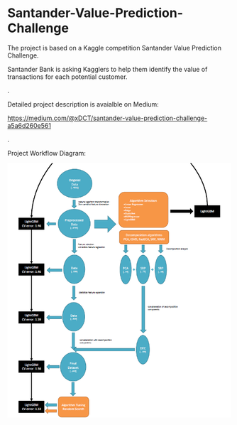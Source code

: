 # Santander-Value-Prediction-Challenge

The project is based on a Kaggle competition Santander Value Prediction Challenge.

Santander Bank is asking Kagglers to help them identify the value of transactions for each potential customer.

.

Detailed project description is avaialble on Medium:

https://medium.com/@xDCT/santander-value-prediction-challenge-a5a6d260e561

.

Project Workflow Diagram:

![Workflow](Workflow.png)


